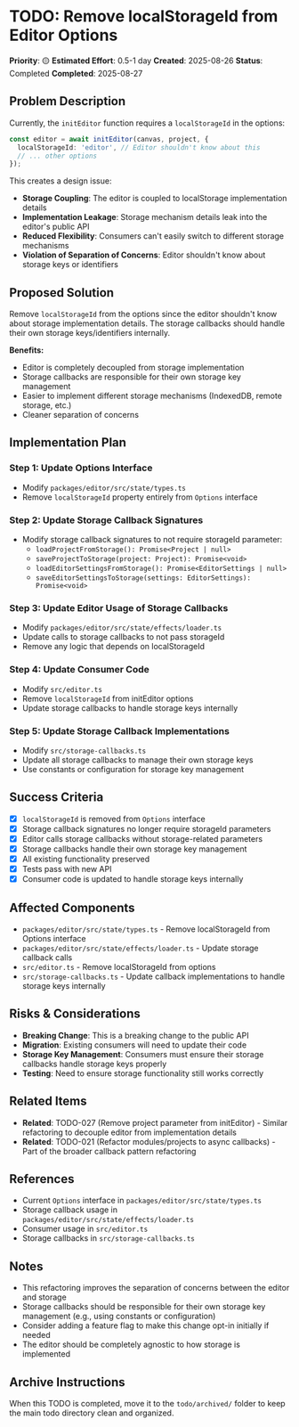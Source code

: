 # TODO: Remove localStorageId from Editor Options

**Priority**: 🟡
**Estimated Effort**: 0.5-1 day
**Created**: 2025-08-26
**Status**: Completed
**Completed**: 2025-08-27

## Problem Description

Currently, the `initEditor` function requires a `localStorageId` in the options:

```typescript
const editor = await initEditor(canvas, project, {
  localStorageId: 'editor', // Editor shouldn't know about this
  // ... other options
});
```

This creates a design issue:
- **Storage Coupling**: The editor is coupled to localStorage implementation details
- **Implementation Leakage**: Storage mechanism details leak into the editor's public API
- **Reduced Flexibility**: Consumers can't easily switch to different storage mechanisms
- **Violation of Separation of Concerns**: Editor shouldn't know about storage keys or identifiers

## Proposed Solution

Remove `localStorageId` from the options since the editor shouldn't know about storage implementation details. The storage callbacks should handle their own storage keys/identifiers internally.

**Benefits:**
- Editor is completely decoupled from storage implementation
- Storage callbacks are responsible for their own storage key management
- Easier to implement different storage mechanisms (IndexedDB, remote storage, etc.)
- Cleaner separation of concerns

## Implementation Plan

### Step 1: Update Options Interface
- Modify `packages/editor/src/state/types.ts`
- Remove `localStorageId` property entirely from `Options` interface

### Step 2: Update Storage Callback Signatures
- Modify storage callback signatures to not require storageId parameter:
  - `loadProjectFromStorage(): Promise<Project | null>`
  - `saveProjectToStorage(project: Project): Promise<void>`
  - `loadEditorSettingsFromStorage(): Promise<EditorSettings | null>`
  - `saveEditorSettingsToStorage(settings: EditorSettings): Promise<void>`

### Step 3: Update Editor Usage of Storage Callbacks
- Modify `packages/editor/src/state/effects/loader.ts`
- Update calls to storage callbacks to not pass storageId
- Remove any logic that depends on localStorageId

### Step 4: Update Consumer Code
- Modify `src/editor.ts`
- Remove `localStorageId` from initEditor options
- Update storage callbacks to handle storage keys internally

### Step 5: Update Storage Callback Implementations
- Modify `src/storage-callbacks.ts`
- Update all storage callbacks to manage their own storage keys
- Use constants or configuration for storage key management

## Success Criteria

- [x] `localStorageId` is removed from `Options` interface
- [x] Storage callback signatures no longer require storageId parameters
- [x] Editor calls storage callbacks without storage-related parameters
- [x] Storage callbacks handle their own storage key management
- [x] All existing functionality preserved
- [x] Tests pass with new API
- [x] Consumer code is updated to handle storage keys internally

## Affected Components

- `packages/editor/src/state/types.ts` - Remove localStorageId from Options interface
- `packages/editor/src/state/effects/loader.ts` - Update storage callback calls
- `src/editor.ts` - Remove localStorageId from options
- `src/storage-callbacks.ts` - Update callback implementations to handle storage keys internally

## Risks & Considerations

- **Breaking Change**: This is a breaking change to the public API
- **Migration**: Existing consumers will need to update their code
- **Storage Key Management**: Consumers must ensure their storage callbacks handle storage keys properly
- **Testing**: Need to ensure storage functionality still works correctly

## Related Items

- **Related**: TODO-027 (Remove project parameter from initEditor) - Similar refactoring to decouple editor from implementation details
- **Related**: TODO-021 (Refactor modules/projects to async callbacks) - Part of the broader callback pattern refactoring

## References

- Current `Options` interface in `packages/editor/src/state/types.ts`
- Storage callback usage in `packages/editor/src/state/effects/loader.ts`
- Consumer usage in `src/editor.ts`
- Storage callbacks in `src/storage-callbacks.ts`

## Notes

- This refactoring improves the separation of concerns between the editor and storage
- Storage callbacks should be responsible for their own storage key management (e.g., using constants or configuration)
- Consider adding a feature flag to make this change opt-in initially if needed
- The editor should be completely agnostic to how storage is implemented

## Archive Instructions

When this TODO is completed, move it to the `todo/archived/` folder to keep the main todo directory clean and organized. 
